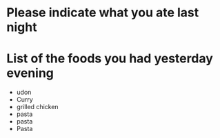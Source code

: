 # Please indicate what you ate last night

# List of the foods you had yesterday evening
- udon
- Curry
- grilled chicken
- pasta
- pasta
- Pasta
